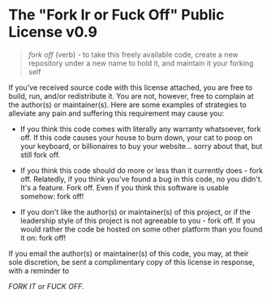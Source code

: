 # The "Fork Ir or Fuck Off" Public License v0.9

> _fork off_ (verb) - to take this freely available code, create a new
> repository under a new name to hold it, and maintain it your forking self

If you've received source code with this license attached, you are free to
build, run, and/or redistribute it. You are not, however, free to complain at
the author(s) or maintainer(s). Here are some examples of strategies to
alleviate any pain and suffering this requirement may cause you:

- If you think this code comes with literally any warranty whatsoever, fork
  off. If this code causes your house to burn down, your cat to poop on your
  keyboard, or billionaires to buy your website... sorry about that, but still
  fork off.

- If you think this code should do more or less than it currently does - fork
  off. Relatedly, if you think you've found a bug in this code, no you didn't.
  It's a feature. Fork off. Even if you think this software is usable somehow:
  fork off!

- If you don't like the author(s) or maintainer(s) of this project, or if the
  leadership style of this project is not agreeable to you - fork off. If you
  would rather the code be hosted on some other platform than you found it on:
  fork off!

If you email the author(s) or maintainer(s) of this code, you may, at their
sole discretion, be sent a complimentary copy of this license in response, with
a reminder to

_FORK IT or FUCK OFF._
